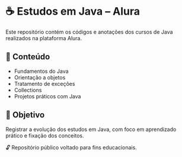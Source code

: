 # ☕ Estudos em Java – Alura

Este repositório contém os códigos e anotações dos cursos de Java realizados na plataforma Alura.

## 🚀 Conteúdo

- Fundamentos do Java
- Orientação a objetos
- Tratamento de exceções
- Collections
- Projetos práticos com Java

## 🎯 Objetivo

Registrar a evolução dos estudos em Java, com foco em aprendizado prático e fixação dos conceitos.

🔓 Repositório público voltado para fins educacionais.
